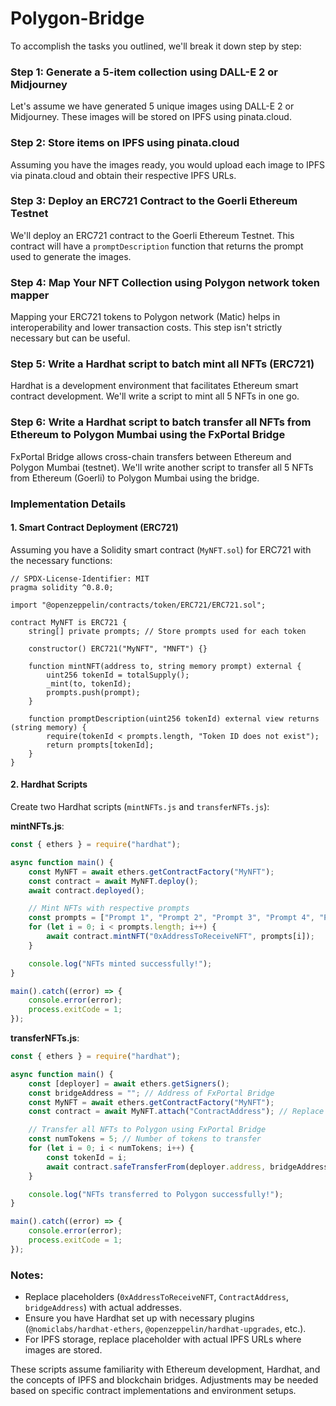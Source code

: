 # Polygon-Bridge

To accomplish the tasks you outlined, we'll break it down step by step:

### Step 1: Generate a 5-item collection using DALL-E 2 or Midjourney

Let's assume we have generated 5 unique images using DALL-E 2 or Midjourney. These images will be stored on IPFS using pinata.cloud.

### Step 2: Store items on IPFS using pinata.cloud

Assuming you have the images ready, you would upload each image to IPFS via pinata.cloud and obtain their respective IPFS URLs.

### Step 3: Deploy an ERC721 Contract to the Goerli Ethereum Testnet

We'll deploy an ERC721 contract to the Goerli Ethereum Testnet. This contract will have a `promptDescription` function that returns the prompt used to generate the images.

### Step 4: Map Your NFT Collection using Polygon network token mapper

Mapping your ERC721 tokens to Polygon network (Matic) helps in interoperability and lower transaction costs. This step isn't strictly necessary but can be useful.

### Step 5: Write a Hardhat script to batch mint all NFTs (ERC721)

Hardhat is a development environment that facilitates Ethereum smart contract development. We'll write a script to mint all 5 NFTs in one go.

### Step 6: Write a Hardhat script to batch transfer all NFTs from Ethereum to Polygon Mumbai using the FxPortal Bridge

FxPortal Bridge allows cross-chain transfers between Ethereum and Polygon Mumbai (testnet). We'll write another script to transfer all 5 NFTs from Ethereum (Goerli) to Polygon Mumbai using the bridge.

### Implementation Details

#### 1. Smart Contract Deployment (ERC721)

Assuming you have a Solidity smart contract (`MyNFT.sol`) for ERC721 with the necessary functions:

```solidity
// SPDX-License-Identifier: MIT
pragma solidity ^0.8.0;

import "@openzeppelin/contracts/token/ERC721/ERC721.sol";

contract MyNFT is ERC721 {
    string[] private prompts; // Store prompts used for each token

    constructor() ERC721("MyNFT", "MNFT") {}

    function mintNFT(address to, string memory prompt) external {
        uint256 tokenId = totalSupply();
        _mint(to, tokenId);
        prompts.push(prompt);
    }

    function promptDescription(uint256 tokenId) external view returns (string memory) {
        require(tokenId < prompts.length, "Token ID does not exist");
        return prompts[tokenId];
    }
}
```

#### 2. Hardhat Scripts

Create two Hardhat scripts (`mintNFTs.js` and `transferNFTs.js`):

**mintNFTs.js**:

```javascript
const { ethers } = require("hardhat");

async function main() {
    const MyNFT = await ethers.getContractFactory("MyNFT");
    const contract = await MyNFT.deploy();
    await contract.deployed();

    // Mint NFTs with respective prompts
    const prompts = ["Prompt 1", "Prompt 2", "Prompt 3", "Prompt 4", "Prompt 5"];
    for (let i = 0; i < prompts.length; i++) {
        await contract.mintNFT("0xAddressToReceiveNFT", prompts[i]);
    }

    console.log("NFTs minted successfully!");
}

main().catch((error) => {
    console.error(error);
    process.exitCode = 1;
});
```

**transferNFTs.js**:

```javascript
const { ethers } = require("hardhat");

async function main() {
    const [deployer] = await ethers.getSigners();
    const bridgeAddress = ""; // Address of FxPortal Bridge
    const MyNFT = await ethers.getContractFactory("MyNFT");
    const contract = await MyNFT.attach("ContractAddress"); // Replace with deployed contract address

    // Transfer all NFTs to Polygon using FxPortal Bridge
    const numTokens = 5; // Number of tokens to transfer
    for (let i = 0; i < numTokens; i++) {
        const tokenId = i;
        await contract.safeTransferFrom(deployer.address, bridgeAddress, tokenId);
    }

    console.log("NFTs transferred to Polygon successfully!");
}

main().catch((error) => {
    console.error(error);
    process.exitCode = 1;
});
```

### Notes:

- Replace placeholders (`0xAddressToReceiveNFT`, `ContractAddress`, `bridgeAddress`) with actual addresses.
- Ensure you have Hardhat set up with necessary plugins (`@nomiclabs/hardhat-ethers`, `@openzeppelin/hardhat-upgrades`, etc.).
- For IPFS storage, replace placeholder with actual IPFS URLs where images are stored.

These scripts assume familiarity with Ethereum development, Hardhat, and the concepts of IPFS and blockchain bridges. Adjustments may be needed based on specific contract implementations and environment setups.
